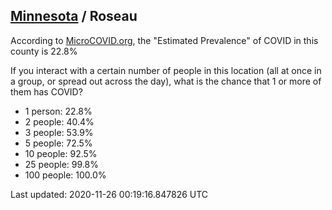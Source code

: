 
## [Minnesota](/united-states/minnesota) / Roseau

According to [MicroCOVID.org](http://microcovid.org),
the "Estimated Prevalence" of COVID in this county is 22.8%

If you interact with a certain number of people in this location
(all at once in a group, or spread out across the day), what is the chance that
1 or more of them has COVID?

- 1 person: 22.8%
- 2 people: 40.4%
- 3 people: 53.9%
- 5 people: 72.5%
- 10 people: 92.5%
- 25 people: 99.8%
- 100 people: 100.0%

Last updated: 2020-11-26 00:19:16.847826 UTC

